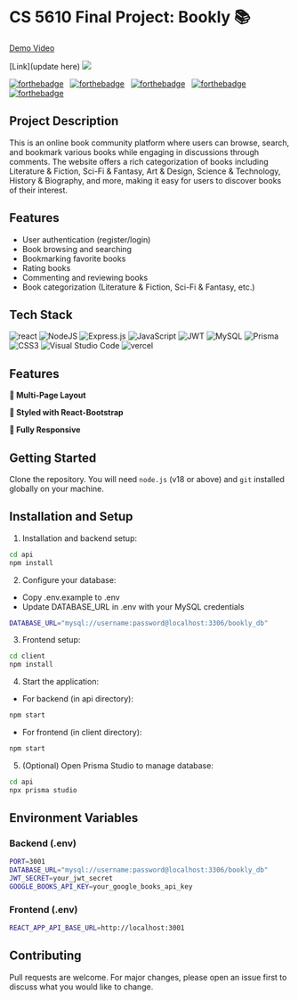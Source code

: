 # CS 5610 Final Project: Bookly 📚
[Demo Video](https://www.youtube.com/watch?v=uZTijQpb6hA)

[Link](update here)
<img src="./client/src/assets/bookly.png">

[![forthebadge](https://forthebadge.com/images/badges/uses-html.svg)](https://forthebadge.com) &nbsp;
[![forthebadge](https://forthebadge.com/images/badges/uses-css.svg)](https://forthebadge.com) &nbsp;
[![forthebadge](https://forthebadge.com/images/badges/made-with-javascript.svg)](https://forthebadge.com) &nbsp;
[![forthebadge](https://forthebadge.com/images/badges/made-with-react.svg)](https://forthebadge.com)
[![forthebadge](https://forthebadge.com/images/badges/built-with-love.svg)](https://forthebadge.com) &nbsp;

## Project Description
This is an online book community platform where users can browse, search, and bookmark various books while engaging in discussions through comments. The website offers a rich categorization of books including Literature & Fiction, Sci-Fi & Fantasy, Art & Design, Science & Technology, History & Biography, and more, making it easy for users to discover books of their interest.

## Features
- User authentication (register/login)
- Book browsing and searching
- Bookmarking favorite books
- Rating books
- Commenting and reviewing books
- Book categorization (Literature & Fiction, Sci-Fi & Fantasy, etc.)

## Tech Stack

![react](https://img.shields.io/badge/React-20232A?style=for-the-badge&logo=react&logoColor=61DAFB)
![NodeJS](https://img.shields.io/badge/node.js-6DA55F?style=for-the-badge&logo=node.js&logoColor=white)
![Express.js](https://img.shields.io/badge/express.js-%23404d59.svg?style=for-the-badge&logo=express&logoColor=%2361DAFB)
![JavaScript](https://img.shields.io/badge/javascript-%23323330.svg?style=for-the-badge&logo=javascript&logoColor=%23F7DF1E)
![JWT](https://img.shields.io/badge/JWT-black?style=plastic&logo=JSON%20web%20tokens)
![MySQL](https://img.shields.io/badge/MySQL-4479A1?style=for-the-badge&logo=mysql&logoColor=white)
![Prisma](https://img.shields.io/badge/Prisma-3982CE?style=for-the-badge&logo=Prisma&logoColor=white)
![CSS3](https://img.shields.io/badge/css3-%231572B6.svg?style=for-the-badge&logo=css3&logoColor=white)
![Visual Studio Code](https://img.shields.io/badge/Visual%20Studio%20Code-0078d7.svg?style=for-the-badge&logo=visual-studio-code&logoColor=white)
![vercel](https://img.shields.io/badge/Vercel-20232A?style=for-the-badge&logo=vercel&logoColor=61DAFB)

## Features

**📖 Multi-Page Layout**

**🎨 Styled with React-Bootstrap**

**📱 Fully Responsive**

## Getting Started
Clone the repository. You will need `node.js` (v18 or above) and `git` installed globally on your machine.

## Installation and Setup
1. Installation and backend setup:
```bash
cd api
npm install
```
2. Configure your database:
- Copy .env.example to .env
- Update DATABASE_URL in .env with your MySQL credentials
```bash
DATABASE_URL="mysql://username:password@localhost:3306/bookly_db"
```
3. Frontend setup:
```bash
cd client
npm install
```
4. Start the application:
- For backend (in api directory):
```bash
npm start
```
- For frontend (in client directory):
```bash
npm start
```
5. (Optional) Open Prisma Studio to manage database:
```bash
cd api
npx prisma studio
```

## Environment Variables
### Backend (.env)
```bash
PORT=3001
DATABASE_URL="mysql://username:password@localhost:3306/bookly_db"
JWT_SECRET=your_jwt_secret
GOOGLE_BOOKS_API_KEY=your_google_books_api_key
```

### Frontend (.env)
```bash
REACT_APP_API_BASE_URL=http://localhost:3001
```

## Contributing
Pull requests are welcome. For major changes, please open an issue first to discuss what you would like to change.
